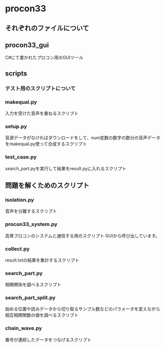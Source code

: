 # procon33
## それぞれのファイルについて
## procon33_gui
C#にて書かれたプロコン用のGUIツール
## scripts
### テスト用のスクリプトについて
### makequal.py
入力を受けた音声を重ねるスクリプト
### setup.py
音源データがなければダウンロードをして、num変数の数字の数分の音声データをmakequal.py使って合成するスクリプト
### test_case.py
search_part.pyを実行して結果をresult.pyに入れるスクリプト
## 問題を解くためのスクリプト
### isolation.py
音声を分離するスクリプト
### procon33_system.py
高専プロコンのシステムと通信する用のスクリプト
GUIから呼び出しています。
### collect.py
result.txtの結果を集計するスクリプト
### search_part.py
相関関係を調べるスクリプト
### search_part_split.py
始める位置や読みデータから切り取るサンプル数などのパラメータを変えながら相互相関関数の値を調べるスクリプト
### chain_wave.py
番号が連続したデータをつなげるスクリプト
